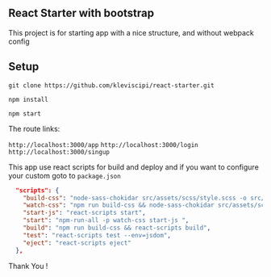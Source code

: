 ## React Starter with bootstrap

This project is for starting app with a nice structure, and without webpack config

## Setup

`git clone https://github.com/kleviscipi/react-starter.git`

`npm install`

`npm start`


The route links:

`http://localhost:3000/app`
`http://localhost:3000/login`
`http://localhost:3000/singup`


This app use react scripts for build and deploy and if you want to configure your custom goto to `package.json`

```JSON
  "scripts": {
    "build-css": "node-sass-chokidar src/assets/scss/style.scss -o src/assets/css/",
    "watch-css": "npm run build-css && node-sass-chokidar src/assets/scss/style.scss -o src/assets/css/ --watch ",
    "start-js": "react-scripts start",
    "start": "npm-run-all -p watch-css start-js ",
    "build": "npm run build-css && react-scripts build",
    "test": "react-scripts test --env=jsdom",
    "eject": "react-scripts eject"
  },
```


Thank You !